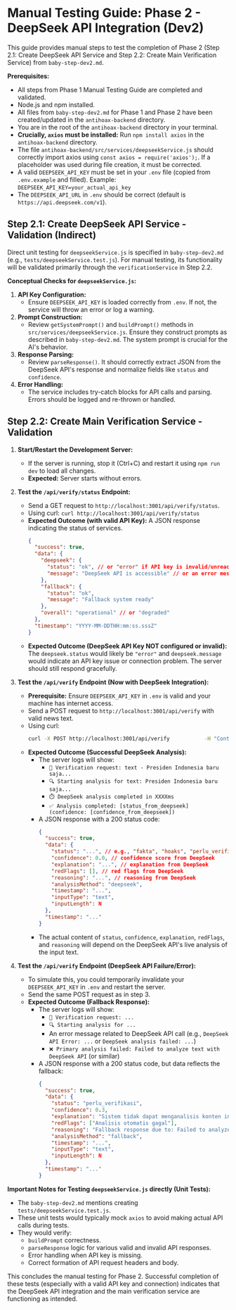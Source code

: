 # Manual Testing Guide: Phase 2 - DeepSeek API Integration (Dev2)

This guide provides manual steps to test the completion of Phase 2 (Step 2.1: Create DeepSeek API Service and Step 2.2: Create Main Verification Service) from `baby-step-dev2.md`.

**Prerequisites:**
*   All steps from Phase 1 Manual Testing Guide are completed and validated.
*   Node.js and npm installed.
*   All files from `baby-step-dev2.md` for Phase 1 and Phase 2 have been created/updated in the `antihoax-backend` directory.
*   You are in the root of the `antihoax-backend` directory in your terminal.
*   **Crucially, `axios` must be installed:** Run `npm install axios` in the `antihoax-backend` directory.
*   The file `antihoax-backend/src/services/deepseekService.js` should correctly import axios using `const axios = require('axios');`. If a placeholder was used during file creation, it must be corrected.
*   A valid `DEEPSEEK_API_KEY` must be set in your `.env` file (copied from `.env.example` and filled). Example: `DEEPSEEK_API_KEY=your_actual_api_key`
*   The `DEEPSEEK_API_URL` in `.env` should be correct (default is `https://api.deepseek.com/v1`).

## Step 2.1: Create DeepSeek API Service - Validation (Indirect)

Direct unit testing for `deepseekService.js` is specified in `baby-step-dev2.md` (e.g., `tests/deepseekService.test.js`). For manual testing, its functionality will be validated primarily through the `verificationService` in Step 2.2.

**Conceptual Checks for `deepseekService.js`:**
1.  **API Key Configuration:**
    *   Ensure `DEEPSEEK_API_KEY` is loaded correctly from `.env`. If not, the service will throw an error or log a warning.
2.  **Prompt Construction:**
    *   Review `getSystemPrompt()` and `buildPrompt()` methods in `src/services/deepseekService.js`. Ensure they construct prompts as described in `baby-step-dev2.md`. The system prompt is crucial for the AI's behavior.
3.  **Response Parsing:**
    *   Review `parseResponse()`. It should correctly extract JSON from the DeepSeek API's response and normalize fields like `status` and `confidence`.
4.  **Error Handling:**
    *   The service includes try-catch blocks for API calls and parsing. Errors should be logged and re-thrown or handled.

## Step 2.2: Create Main Verification Service - Validation

1.  **Start/Restart the Development Server:**
    *   If the server is running, stop it (Ctrl+C) and restart it using `npm run dev` to load all changes.
    *   **Expected:** Server starts without errors.

2.  **Test the `/api/verify/status` Endpoint:**
    *   Send a GET request to `http://localhost:3001/api/verify/status`.
    *   Using curl: `curl http://localhost:3001/api/verify/status`
    *   **Expected Outcome (with valid API Key):** A JSON response indicating the status of services.
        ```json
        {
          "success": true,
          "data": {
            "deepseek": {
              "status": "ok", // or "error" if API key is invalid/unreachable
              "message": "DeepSeek API is accessible" // or an error message
            },
            "fallback": {
              "status": "ok",
              "message": "Fallback system ready"
            },
            "overall": "operational" // or "degraded"
          },
          "timestamp": "YYYY-MM-DDTHH:mm:ss.sssZ"
        }
        ```
    *   **Expected Outcome (DeepSeek API Key NOT configured or invalid):**
        The `deepseek.status` would likely be `"error"` and `deepseek.message` would indicate an API key issue or connection problem. The server should still respond gracefully.

3.  **Test the `/api/verify` Endpoint (Now with DeepSeek Integration):**
    *   **Prerequisite:** Ensure `DEEPSEEK_API_KEY` in `.env` is valid and your machine has internet access.
    *   Send a POST request to `http://localhost:3001/api/verify` with valid news text.
    *   Using curl:
        ```bash
        curl -X POST http://localhost:3001/api/verify           -H "Content-Type: application/json"           -d '{"text": "Presiden Indonesia baru saja mengumumkan kebijakan ekonomi terbaru untuk tahun depan.", "type": "text"}'
        ```
    *   **Expected Outcome (Successful DeepSeek Analysis):**
        *   The server logs will show:
            *   `📝 Verification request: text - Presiden Indonesia baru saja...`
            *   `🔍 Starting analysis for text: Presiden Indonesia baru saja...`
            *   `⏱️ DeepSeek analysis completed in XXXXms`
            *   `✅ Analysis completed: [status_from_deepseek] (confidence: [confidence_from_deepseek])`
        *   A JSON response with a 200 status code:
            ```json
            {
              "success": true,
              "data": {
                "status": "...", // e.g., "fakta", "hoaks", "perlu_verifikasi" (determined by DeepSeek)
                "confidence": 0.0, // confidence score from DeepSeek
                "explanation": "...", // explanation from DeepSeek
                "redFlags": [], // red flags from DeepSeek
                "reasoning": "...", // reasoning from DeepSeek
                "analysisMethod": "deepseek",
                "timestamp": "...",
                "inputType": "text",
                "inputLength": N
              },
              "timestamp": "..."
            }
            ```
        *   The actual content of `status`, `confidence`, `explanation`, `redFlags`, and `reasoning` will depend on the DeepSeek API's live analysis of the input text.

4.  **Test the `/api/verify` Endpoint (DeepSeek API Failure/Error):**
    *   To simulate this, you could temporarily invalidate your `DEEPSEEK_API_KEY` in `.env` and restart the server.
    *   Send the same POST request as in step 3.
    *   **Expected Outcome (Fallback Response):**
        *   The server logs will show:
            *   `📝 Verification request: ...`
            *   `🔍 Starting analysis for ...`
            *   An error message related to DeepSeek API call (e.g., `DeepSeek API Error: ...` or `DeepSeek analysis failed: ...`)
            *   `❌ Primary analysis failed: Failed to analyze text with DeepSeek API` (or similar)
        *   A JSON response with a 200 status code, but data reflects the fallback:
            ```json
            {
              "success": true,
              "data": {
                "status": "perlu_verifikasi",
                "confidence": 0.3,
                "explanation": "Sistem tidak dapat menganalisis konten ini secara otomatis. Silakan verifikasi manual dengan sumber terpercaya.",
                "redFlags": ["Analisis otomatis gagal"],
                "reasoning": "Fallback response due to: Failed to analyze text with DeepSeek API", // or similar error
                "analysisMethod": "fallback",
                "timestamp": "...",
                "inputType": "text",
                "inputLength": N
              },
              "timestamp": "..."
            }
            ```

**Important Notes for Testing `deepseekService.js` directly (Unit Tests):**
*   The `baby-step-dev2.md` mentions creating `tests/deepseekService.test.js`.
*   These unit tests would typically mock `axios` to avoid making actual API calls during tests.
*   They would verify:
    *   `buildPrompt` correctness.
    *   `parseResponse` logic for various valid and invalid API responses.
    *   Error handling when API key is missing.
    *   Correct formation of API request headers and body.

This concludes the manual testing for Phase 2. Successful completion of these tests (especially with a valid API key and connection) indicates that the DeepSeek API integration and the main verification service are functioning as intended.
